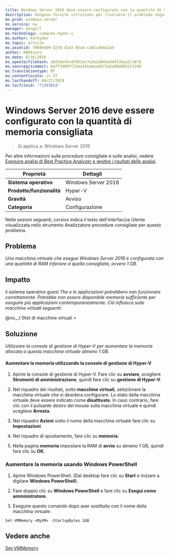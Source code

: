```yaml
---
title: Windows Server 2016 deve essere configurato con la quantità di memoria consigliata
description: Vengono fornite istruzioni per risolvere il problema segnalato da questa regola di Best Practices Analyzer.
ms.prod: windows-server
ms.service: na
manager: dongill
ms.technology: compute-hyper-v
ms.author: kathydav
ms.topic: article
ms.assetid: 7860e609-d278-42a3-85a4-ca92c8b6b2ad
author: KBDAzure
ms.date: 8/16/2016
ms.openlocfilehash: 20d18efecdfd53e17e2e140d3e044f2baa2c1676
ms.sourcegitcommit: 6aff3d88ff22ea141a6ea6572a5ad8dd6321f199
ms.translationtype: MT
ms.contentlocale: it-IT
ms.lasthandoff: 09/27/2019
ms.locfileid: "71393014"
---
```

# <a name="windows-server-2016-should-be-configured-with-the-recommended-amount-of-memory"></a>Windows Server 2016 deve essere configurato con la quantità di memoria consigliata

>Si applica a: Windows Server 2016

Per altre informazioni sulle procedure consigliate e sulle analisi, vedere [Eseguire analisi di Best Practice Analyzer e gestire i risultati delle analisi](https://go.microsoft.com/fwlink/p/?LinkID=223177).  
  
|Proprietà|Dettagli|  
|-|-|  
|**Sistema operativo**|Windows Server 2016|  
|**Prodotto/funzionalità**|Hyper-V|  
|**Gravità**|Avviso|  
|**Categoria**|Configurazione|  
  
Nelle sezioni seguenti, corsivo indica il testo dell'interfaccia Utente visualizzata nello strumento Analizzatore procedure consigliate per questo problema.
  
## <a name="issue"></a>**Problema**  
*Una macchina virtuale che esegue Windows Server 2016 è configurata con una quantità di RAM inferiore a quella consigliata, ovvero 1 GB.*  
  
## <a name="impact"></a>**Impatto**  
il sistema operativo guest *The e le applicazioni potrebbero non funzionare correttamente. Potrebbe non essere disponibile memoria sufficiente per eseguire più applicazioni contemporaneamente. Ciò influisca sulle macchine virtuali seguenti:*  
  
@no__t 0list di macchine virtuali > 
  
## <a name="resolution"></a>**Soluzione**  
*Utilizzare la console di gestione di Hyper-V per aumentare la memoria allocata a questa macchina virtuale almeno 1 GB.*  
  
#### <a name="increase-the-memory-using-hyper-v-manager"></a>Aumentare la memoria utilizzando la console di gestione di Hyper-V  
  
1.  Aprire la console di gestione di Hyper-V. Fare clic su **avviare**, scegliere **Strumenti di amministrazione**, quindi fare clic su **gestione di Hyper-V**.  
  
2.  Nel riquadro dei risultati, sotto **macchine virtuali**, selezionare la macchina virtuale che si desidera configurare. Lo stato della macchina virtuale deve essere indicato come **disattivato**. In caso contrario, fare clic con il pulsante destro del mouse sulla macchina virtuale e quindi scegliere **Arresta**.  
  
3.  Nel riquadro **Azioni** sotto il nome della macchina virtuale fare clic su **Impostazioni**.  
  
4.  Nel riquadro di spostamento, fare clic su **memoria**.  
  
5.  Nella pagina **memoria** impostare la RAM di **avvio** su almeno 1 GB, quindi fare clic su **OK**.  
  
### <a name="increase-the-memory-using-windows-powershell"></a>Aumentare la memoria usando Windows PowerShell  
  
1.  Aprire Windows PowerShell. (Dal desktop fare clic su **Start** e iniziare a digitare **Windows PowerShell**).  
  
2.  Fare doppio clic su **Windows PowerShell** e fare clic su **Esegui come amministratore**.  
  
3.  Eseguire questo comando dopo aver sostituito <MyVM> con il nome della macchina virtuale:  
  
```  
Set-VMMemory <MyVM> -StartupBytes 1GB  
```  
  
## <a name="see-also"></a>Vedere anche  
[Set-VMMemory](https://technet.microsoft.com/library/hh848572.aspx)  
  


